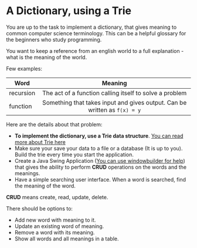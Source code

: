 # A Dictionary, using a Trie

You are up to the task to implement a dictionary, that gives meaning to common computer science terminology. This can be a helpful glossary for the beginners who study programming.

You want to keep a reference from an english world to a full explanation - what is the meaning of the world.

Few examples:

| Word          | Meaning       |
| ------------- |:-------------:|
| recursion     | The act of a function calling itself to solve a problem |
| function      | Something that takes input and gives output. Can be written as `f(x) = y`      |

Here are the details about that problem:

* **To implement the dictionary, use a Trie data structure**. [You can read more about Trie here](https://en.wikipedia.org/wiki/Trie)
* Make sure your save your data to a file or a database (It is up to you). Build the trie every time you start the application.
* Create a Java Swing Application ([You can use windowbuilder for help](https://eclipse.org/windowbuilder/)) that gives the ability to perform **CRUD** operations on the words and the meanings.
* Have a simple searching user interface. When a word is searched, find the meaning of the word.


**CRUD** means create, read, update, delete.

There should be options to:

* Add new word with meaning to it.
* Update an existing word of meaning.
* Remove a word with its meaning.
* Show all words and all meanings in a table.

